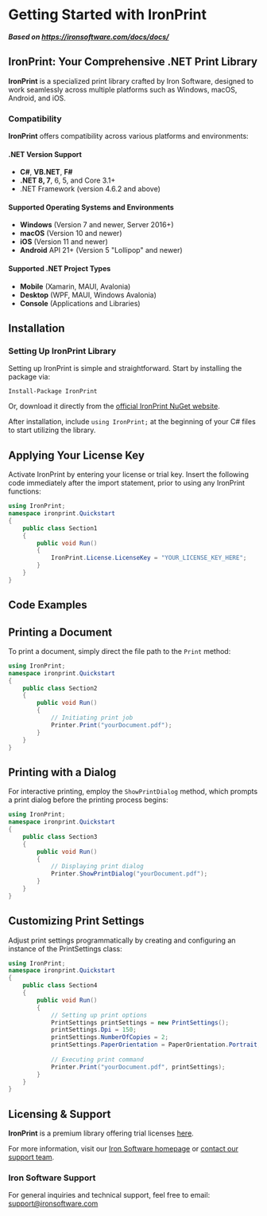# Getting Started with IronPrint

***Based on <https://ironsoftware.com/docs/docs/>***


## IronPrint: Your Comprehensive .NET Print Library

**IronPrint** is a specialized print library crafted by Iron Software, designed to work seamlessly across multiple platforms such as Windows, macOS, Android, and iOS.

### Compatibility

**IronPrint** offers compatibility across various platforms and environments:

#### .NET Version Support

- **C#**, **VB.NET**, **F#**
- **.NET 8, 7**, 6, 5, and Core 3.1+
- .NET Framework (version 4.6.2 and above)

#### Supported Operating Systems and Environments

- **Windows** (Version 7 and newer, Server 2016+)
- **macOS** (Version 10 and newer)
- **iOS** (Version 11 and newer)
- **Android** API 21+ (Version 5 "Lollipop" and newer)

#### Supported .NET Project Types

- **Mobile** (Xamarin, MAUI, Avalonia)
- **Desktop** (WPF, MAUI, Windows Avalonia)
- **Console** (Applications and Libraries)

## Installation

### Setting Up IronPrint Library

Setting up IronPrint is simple and straightforward. Start by installing the package via:

```shell
Install-Package IronPrint
```

Or, download it directly from the [official IronPrint NuGet website](https://www.nuget.org/packages/IronPrint).

After installation, include `using IronPrint;` at the beginning of your C# files to start utilizing the library.

## Applying Your License Key

Activate IronPrint by entering your license or trial key. Insert the following code immediately after the import statement, prior to using any IronPrint functions:

```csharp
using IronPrint;
namespace ironprint.Quickstart
{
    public class Section1
    {
        public void Run()
        {
            IronPrint.License.LicenseKey = "YOUR_LICENSE_KEY_HERE";
        }
    }
}
```

## Code Examples

## Printing a Document

To print a document, simply direct the file path to the `Print` method:

```csharp
using IronPrint;
namespace ironprint.Quickstart
{
    public class Section2
    {
        public void Run()
        {
            // Initiating print job
            Printer.Print("yourDocument.pdf");
        }
    }
}
```

## Printing with a Dialog

For interactive printing, employ the `ShowPrintDialog` method, which prompts a print dialog before the printing process begins:

```csharp
using IronPrint;
namespace ironprint.Quickstart
{
    public class Section3
    {
        public void Run()
        {
            // Displaying print dialog
            Printer.ShowPrintDialog("yourDocument.pdf");
        }
    }
}
```

## Customizing Print Settings

Adjust print settings programmatically by creating and configuring an instance of the PrintSettings class:

```csharp
using IronPrint;
namespace ironprint.Quickstart
{
    public class Section4
    {
        public void Run()
        {
            // Setting up print options
            PrintSettings printSettings = new PrintSettings();
            printSettings.Dpi = 150;
            printSettings.NumberOfCopies = 2;
            printSettings.PaperOrientation = PaperOrientation.Portrait;
            
            // Executing print command
            Printer.Print("yourDocument.pdf", printSettings);
        }
    }
}
```

## Licensing & Support

**IronPrint** is a premium library offering trial licenses [here](https://ironsoftware.com/trial-license).

For more information, visit our [Iron Software homepage](https://ironsoftware.com/) or [contact our support team](https://ironsoftware.com/#live-chat-support).

### Iron Software Support

For general inquiries and technical support, feel free to email: <support@ironsoftware.com>